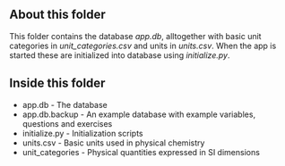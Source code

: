About this folder
-----------------

This folder contains the database _app.db_,
alltogether with basic unit categories in *unit_categories.csv* and units in _units.csv_. 
When the app is started these are initialized into database using _initialize.py_.

Inside this folder
------------------

- app.db - The database
- app.db.backup - An example database with example variables, questions and exercises
- initialize.py - Initialization scripts
- units.csv - Basic units used in physical chemistry
- unit\_categories - Physical quantities expressed in SI dimensions
